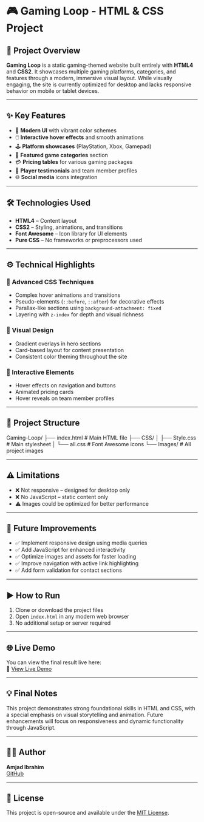 # 🎮 Gaming Loop - HTML & CSS Project

## 📌 Project Overview

**Gaming Loop** is a static gaming-themed website built entirely with **HTML4** and **CSS2**. It showcases multiple gaming platforms, categories, and features through a modern, immersive visual layout. While visually engaging, the site is currently optimized for desktop and lacks responsive behavior on mobile or tablet devices.

---

## ✨ Key Features

- 🎨 **Modern UI** with vibrant color schemes  
- 🖱️ **Interactive hover effects** and smooth animations  
- 🕹️ **Platform showcases** (PlayStation, Xbox, Gamepad)  
- 📂 **Featured game categories** section  
- 💳 **Pricing tables** for various gaming packages  
- 👤 **Player testimonials** and team member profiles  
- 🌐 **Social media** icons integration  

---

## 🛠️ Technologies Used

- **HTML4** – Content layout  
- **CSS2** – Styling, animations, and transitions  
- **Font Awesome** – Icon library for UI elements  
- **Pure CSS** – No frameworks or preprocessors used  

---

## ⚙️ Technical Highlights

### 🔧 Advanced CSS Techniques
- Complex hover animations and transitions  
- Pseudo-elements (`::before`, `::after`) for decorative effects  
- Parallax-like sections using `background-attachment: fixed`  
- Layering with `z-index` for depth and visual richness  

### 🎨 Visual Design
- Gradient overlays in hero sections  
- Card-based layout for content presentation  
- Consistent color theming throughout the site  

### 🧩 Interactive Elements
- Hover effects on navigation and buttons  
- Animated pricing cards  
- Hover reveals on team member profiles  

---

## 📁 Project Structure

Gaming-Loop/
├── index.html # Main HTML file
├── CSS/
│ ├── Style.css # Main stylesheet
│ └── all.css # Font Awesome icons
└── Images/ # All project images


---

## ⚠️ Limitations

- ❌ Not responsive – designed for desktop only  
- ❌ No JavaScript – static content only  
- ⚠️ Images could be optimized for better performance  

---

## 🚀 Future Improvements

- ✅ Implement responsive design using media queries  
- ✅ Add JavaScript for enhanced interactivity  
- ✅ Optimize images and assets for faster loading  
- ✅ Improve navigation with active link highlighting  
- ✅ Add form validation for contact sections  

---

## ▶️ How to Run

1. Clone or download the project files  
2. Open `index.html` in any modern web browser  
3. No additional setup or server required  

---

## 🌐 Live Demo

You can view the final result live here:  
🔗 [View Live Demo](https://amjadibrahim1.github.io/A_project/)

---

## 💡 Final Notes

This project demonstrates strong foundational skills in HTML and CSS, with a special emphasis on visual storytelling and animation. Future enhancements will focus on responsiveness and dynamic functionality through JavaScript.

---

## 🧑‍💻 Author

**Amjad Ibrahim**  
[GitHub](https://github.com/amjadibrahim1)

---

## 📝 License

This project is open-source and available under the [MIT License](LICENSE).
